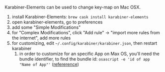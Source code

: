 Karabiner-Elements can be used to change key-map on Mac OSX.

1. install Karabiner-Elements: `brew cask install karabiner-elements`
2. open karabiner-elements, go to preferences
3. add some "Simple Modifications"
4. for "Complex Modifications", click "Add rule" -> "import more rules from the internet", add more rules
5. for customizing, edit `~/.config/karabiner/karabiner.json`, then restart karabiner
   1. in order to customize for an specific App on Max OS, you'll need the bundle identifier, to find the bundle id: `osascript -e 'id of app "Name of App"'` ([refererence](https://robservatory.com/easily-see-any-apps-bundle-identifier/))

